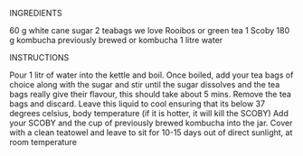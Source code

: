 INGREDIENTS

60 g white cane sugar
2 teabags we love Rooibos or green tea
1 Scoby
180 g kombucha previously brewed or kombucha
1 litre water

INSTRUCTIONS

Pour 1 litr of water into the kettle and boil. Once boiled, add your tea bags of choice along with the sugar and stir until the sugar dissolves and the tea bags really give their flavour, this should take about 5 mins. Remove the tea bags and discard.
Leave this liquid to cool ensuring that its below 37 degrees celsius, body temperature (if it is hotter, it will kill the SCOBY)
Add your SCOBY and the cup of previously brewed kombucha into the jar. Cover with a clean teatowel and leave to sit for 10-15 days out of direct sunlight, at room temperature
